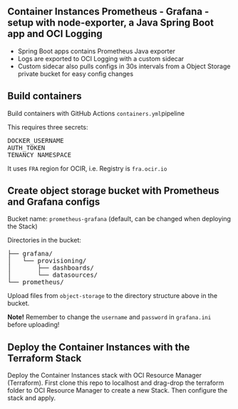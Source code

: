 ## Container Instances Prometheus - Grafana -setup with node-exporter, a Java Spring Boot app and OCI Logging

<ul>
<li>Spring Boot apps contains Prometheus Java exporter</li>
<li>Logs are exported to OCI Logging with a custom sidecar</li>
<li>Custom sidecar also pulls configs in 30s intervals from a Object Storage private bucket for easy config changes</li>
</ul>

## Build containers

Build containers with GitHub Actions <code>containers.yml</code>pipeline
<p>
    
This requires three secrets:
<pre>
DOCKER_USERNAME
AUTH_TOKEN
TENANCY_NAMESPACE
</pre>

It uses <code>FRA</code> region for OCIR, i.e. Registry is <code>fra.ocir.io</code>

## Create object storage bucket with Prometheus and Grafana configs

Bucket name: <code>prometheus-grafana</code> (default, can be changed when deploying the Stack)
<p>
Directories in the bucket:
<pre>
├── grafana/
│   └── provisioning/
│       ├── dashboards/
│       └── datasources/
└── prometheus/
</pre>
Upload files from <code>object-storage</code> to the directory structure above in the bucket.
<p>
<b>Note!</b> Remember to change the <code>username</code> and <code>password</code> in <code>grafana.ini</code> before uploading!

## Deploy the Container Instances with the Terraform Stack

Deploy the Container Instances stack with OCI Resource Manager (Terraform). First clone this repo to localhost and drag-drop the terraform folder to OCI Resource Manager to create a new Stack. Then configure the stack and apply.
